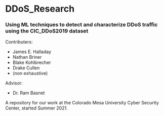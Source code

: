 # DDoS_Research
### Using ML techniques to detect and characterize DDoS traffic using the CIC_DDoS2019 dataset

Contributers: 
  * James E. Halladay
  * Nathan Briner
  * Blake Kohlbrecher
  * Drake Cullen
  * (non exhaustive)
    
  
Advisor: 
  * Dr. Ram Basnet

A repository for our work at the Colorado Mesa University Cyber Security Center, started Summer 2021.
